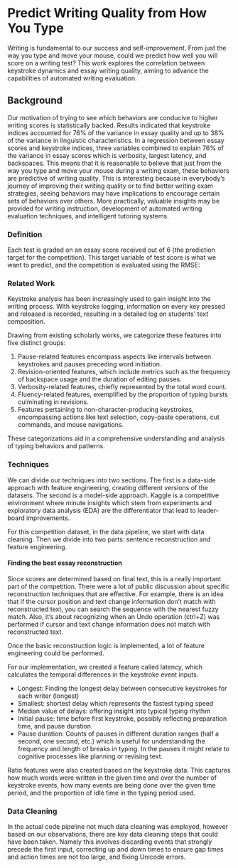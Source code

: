 # Predict Writing Quality from How You Type

Writing is fundamental to our success and self-improvement. From just the way you type and move your mouse, could we predict how well you will score on a writing test? This work explores the correlation between keystroke dynamics and essay writing quality, aiming to advance the capabilities of automated writing evaluation.

## Background

Our motivation of trying to see which behaviors are conducive to higher writing scores is statistically backed. Results indicated that keystroke indices accounted for 76% of the variance in essay quality and up to 38% of the variance in linguistic characteristics. In a regression between essay scores and keystroke indices, three variables combined to explain 76% of the variance in essay scores which is verbosity, largest latency, and backspaces. This means that it is reasonable to believe that just from the way you type and move your mouse during a writing exam, these behaviors are predictive of writing quality. This is interesting because in everybody’s journey of improving their writing quality or to find better writing exam strategies, seeing behaviors may have implications to encourage certain sets of behaviors over others. More practically, valuable insights may be provided for writing instruction, development of automated writing evaluation techniques, and intelligent tutoring systems.

### Definition

Each test is graded on an essay score received out of 6 (the prediction target for the competition). This target variable of test score is what we want to predict, and the competition is evaluated using the RMSE:

### Related Work

Keystroke analysis has been increasingly used to gain insight into the writing process. With keystroke logging, information on every key pressed and released is recorded, resulting in a detailed log on students' text composition.

Drawing from existing scholarly works, we categorize these features into five distinct groups:

1. Pause-related features encompass aspects like intervals between keystrokes and pauses preceding word initiation.
2. Revision-oriented features, which include metrics such as the frequency of backspace usage and the duration of editing pauses.
3. Verbosity-related features, chiefly represented by the total word count.
4. Fluency-related features, exemplified by the proportion of typing bursts culminating in revisions.
5. Features pertaining to non-character-producing keystrokes, encompassing actions like text selection, copy-paste operations, cut commands, and mouse navigations.

These categorizations aid in a comprehensive understanding and analysis of typing behaviors and patterns.

### Techniques

We can divide our techniques into two sections. The first is a data-side approach with feature engineering, creating different versions of the datasets. The second is a model-side approach. Kaggle is a competitive environment where minute insights which stem from experiments and exploratory data analysis (EDA) are the differentiator that lead to leader-board improvements.

For this competition dataset, in the data pipeline, we start with data cleaning. Then we divide into two parts: sentence reconstruction and feature engineering.

#### Finding the best essay reconstruction

Since scores are determined based on final text, this is a really important part of the competition. There were a lot of public discussion about specific reconstruction techniques that are effective. For example, there is an idea that if the cursor position and text change information don’t match with reconstructed text, you can search the sequence with the nearest fuzzy match. Also, it’s about recognizing when an Undo operation (ctrl+Z) was performed if cursor and text change information does not match with reconstructed text.

Once the basic reconstruction logic is implemented, a lot of feature engineering could be performed.

For our implementation, we created a feature called latency, which calculates the temporal differences in the keystroke event inputs.

- Longest: Finding the longest delay between consecutive keystrokes for each writer (longest)
- Smallest: shortest delay which represents the fastest typing speed
- Median value of delays: offering insight into typical typing rhythm
- Initial pause: time before first keystroke, possibly reflecting preparation time, and pause duration.
- Pause duration: Counts of pauses in different duration ranges (half a second, one second, etc.) which is useful for understanding the frequency and length of breaks in typing. In the pauses it might relate to cognitive processes like planning or revising text.

Ratio features were also created based on the keystroke data. This captures how much words were written in the given time and over the number of keystroke events, how many events are being done over the given time period, and the proportion of idle time in the typing period used.

### Data Cleaning

In the actual code pipeline not much data cleaning was employed, however based on our observations, there are key data cleaning steps that could have been taken. Namely this involves discarding events that strongly precede the first input, correcting up and down times to ensure gap times and action times are not too large, and fixing Unicode errors.
